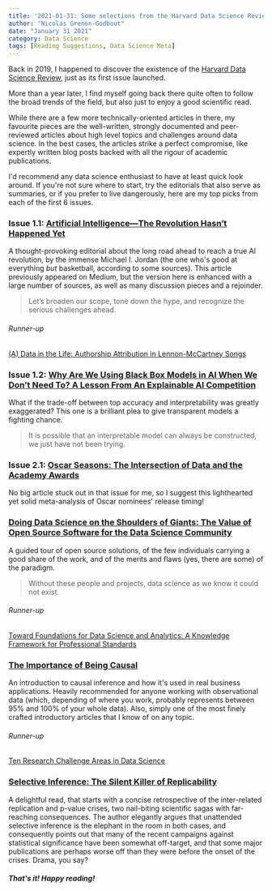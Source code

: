 ```yaml
---
title: '2021-01-31: Some selections from the Harvard Data Science Review'
author: "Nicolas Grenon-Godbout"
date: "January 31 2021"
category: Data Science
tags: [Reading Suggestions, Data Science Meta]
---
```



Back in 2019, I happened to discover the existence of  the [Harvard Data Science Review](https://hdsr.mitpress.mit.edu/), just as its first issue launched.

More than a year later, I find myself going back there quite often to follow the broad trends of the field, but also just to enjoy a good scientific read.

While there are a few more technically-oriented articles in there, my favourite pieces are the well-written, strongly documented and peer-reviewed articles about high level topics and challenges around data science. In the best cases, the articles strike a perfect compromise, like expertly written blog posts backed with all the rigour of academic publications.

I'd recommend any data science enthusiast to have at least quick look around. If you're not sure where to start, try the editorials that also serve as summaries, or if you prefer to live dangerously, here are my top picks from each of the first 6 issues.

### Issue 1.1: [Artificial Intelligence—The Revolution Hasn’t Happened Yet](https://hdsr.mitpress.mit.edu/pub/wot7mkc1/release/8)

A thought-provoking editorial about the long road ahead to reach a true AI revolution, by the immense Michael I. Jordan (the one who's good at everything *but* basketball, according to some sources). This article previously appeared on Medium, but the version here is enhanced with a large number of sources, as well as many discussion pieces and a rejoinder.

> Let’s broaden our scope, tone down the hype, and recognize the serious challenges ahead.

###### Runner-up

[(A) Data in the Life: Authorship Attribution in Lennon-McCartney Songs](https://hdsr.mitpress.mit.edu/pub/xcq8a1v1/release/5)


### Issue 1.2: [Why Are We Using Black Box Models in AI When We Don’t Need To? A Lesson From An Explainable AI Competition](https://hdsr.mitpress.mit.edu/pub/f9kuryi8/release/5)

What if the trade-off between top accuracy and interpretability was greatly exaggerated? This one is a brilliant plea to give transparent models a fighting chance.

> It is possible that an interpretable model can always be constructed, we just have not been trying.


### Issue 2.1: [Oscar Seasons: The Intersection of Data and the Academy Awards](https://hdsr.mitpress.mit.edu/pub/6lpet0sx/release/3)

No big article stuck out in that issue for me, so I suggest this lighthearted yet solid meta-analysis of Oscar nominees' release timing!


### [Doing Data Science on the Shoulders of Giants: The Value of Open Source Software for the Data Science Community](https://hdsr.mitpress.mit.edu/pub/xsrt4zs2/release/4)

A guided tour of open source solutions, of the few individuals carrying a good share of the work, and of the merits and flaws (yes, there are some) of the paradigm.

> Without these people and projects, data science as we know it could not exist.

###### Runner-up

[Toward Foundations for Data Science and Analytics: A Knowledge Framework for Professional Standards](https://hdsr.mitpress.mit.edu/pub/6wx0qmkl/release/3)


### [The Importance of Being Causal](https://hdsr.mitpress.mit.edu/pub/wjhth9tr/release/1)

An introduction to causal inference and how it's used in real business applications. Heavily recommended for anyone working with observational data (which, depending of where you work, probably represents between 95% and 100% of your whole data). Also, simply one of the most finely crafted introductory articles that I know of on any topic.

###### Runner-up

[Ten Research Challenge Areas in Data Science](https://hdsr.mitpress.mit.edu/pub/d9j96ne4/release/2)


### [Selective Inference: The Silent Killer of Replicability](https://hdsr.mitpress.mit.edu/pub/l39rpgyc/release/1)

A delightful read, that starts with a concise retrospective of the inter-related replication and p-value crises, two nail-biting scientific sagas with far-reaching consequences. The author elegantly argues that unattended selective inference is the elephant in the room in both cases, and consequently points out that many of the recent campaigns against statistical significance have been somewhat off-target, and that some major publications are perhaps worse off than they were before the onset of the crises. Drama, you say?


##### That's it! Happy reading!
